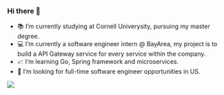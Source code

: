 ### Hi there 👋

<!--
**stephen-hjay/stephen-hjay** is a ✨ _special_ ✨ repository because its `README.md` (this file) appears on your GitHub profile.-->


- 📚 I’m currently studying at Cornell Univerysity, pursuing my master degree.
- 💻 I’m currently a software engineer intern @ BayArea, my project is to build a API Gateway service for every service within the company.
- 📈 I‘m learning Go, Spring framework and microservices.
- 🤔 I’m looking for full-time software engineer opportunities in US.

![](https://github-readme-stats.vercel.app/api?username=stephen-hjay&theme=dark)
